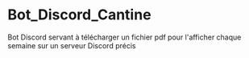 # Bot_Discord_Cantine

Bot Discord servant à télécharger un fichier pdf pour l'afficher chaque semaine sur un serveur Discord précis
